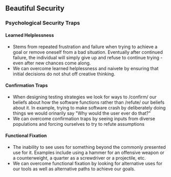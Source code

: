 ## Beautiful Security

### Psychological Security Traps

#### Learned Helplessness

-   Stems from repeated frustration and failure when trying to achieve a goal or remove oneself from a bad situation. Eventually after continued failure, the individual will simply give up and refuse to continue trying - even after new chances come along.
-   We can overcome learned helplessness and naivete by ensuring that initial decisions do not shut off creative thinking.

#### Confirmation Traps

-   When designing testing strategies we look for ways to /confirm/ our beliefs about how the software functions rather than /refute/ our beliefs about it. In example, trying to make software crash by deliberately doing things we would orinarily say "Why would the user ever do that?"
-   We can overcome confirmation traps by seeing inputs from diverse populations and forcing ourselves to try to refute assumptions

#### Functional Fixation

-   The inability to see uses for something beyond the commonly presented use for it. Examples include using a hammer for an offensive weapon or a counterweight, a quarter as a screwdriver or a projectile, etc.
-   We can overcome functional fixation by looking for alternative uses for our tools as well as alternative paths to achieve our goals.
